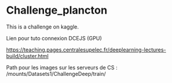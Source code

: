 # Challenge_plancton
This is a challenge on kaggle. 

Lien pour tuto connexion DCEJS (GPU)

https://teaching.pages.centralesupelec.fr/deeplearning-lectures-build/cluster.html


Path pour les images sur les serveurs de CS : 
/mounts/Datasets1/ChallengeDeep/train/
